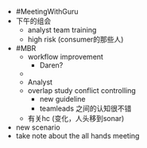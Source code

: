 - #MeetingWithGuru
- 下午的组会
	- analyst team training
	- high risk (consumer的那些人)
- #MBR
	- workflow improvement
		- Daren?
	-
	- Analyst
	- overlap study conflict controlling
		- new guideline
		- teamleads 之间的认知很不错
	- 有关hc (变化，人头移到sonar)
- new scenario
- take note about the all hands meeting
